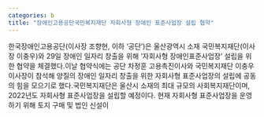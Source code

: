 ```yaml
---
categories: b
title: "장애인고용공단국민복지재단 자회사형 장애인 표준사업장 설립 협약"
---
```

한국장애인고용공단(이사장 조향현, 이하 ‘공단’)은 울산광역시 소재 국민복지재단(이사장 이충우)와 29일 장애인 일자리 창출을 위해 ‘자회사형 장애인표준사업장’ 설립을 위한 협약을 체결했다.이날 협약식에는 공단 차정훈 고용촉진이사와 국민복지재단 이충우 이사장이 참석해 양질의 장애인 일자리 창출을 위한 자회사형 표준사업장의 설립에 공동의 힘을 모으기로 했다.국민복지재단은 울산시 소재의 최대 규모의 사회복지재단이며, 2022년도 자회사형 표준사업장을 설립할 예정이다. 현재 자회사형 표준사업장을 운영하기 위해 토지 구매 및 법인 신설이